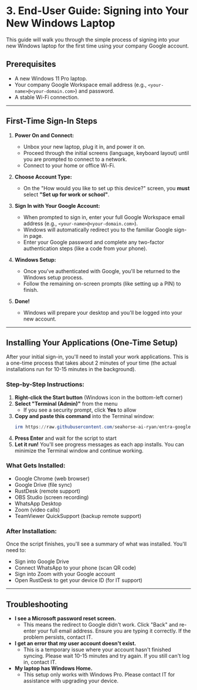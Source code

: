 # 3. End-User Guide: Signing into Your New Windows Laptop

This guide will walk you through the simple process of signing into your new Windows laptop for the first time using your company Google account.

## **Prerequisites**

*   A new Windows 11 Pro laptop.
*   Your company Google Workspace email address (e.g., `<your-name>@<your-domain.com>`) and password.
*   A stable Wi-Fi connection.

---

## **First-Time Sign-In Steps**

1.  **Power On and Connect:**
    *   Unbox your new laptop, plug it in, and power it on.
    *   Proceed through the initial screens (language, keyboard layout) until you are prompted to connect to a network.
    *   Connect to your home or office Wi-Fi.

2.  **Choose Account Type:**
    *   On the "How would you like to set up this device?" screen, you **must** select **"Set up for work or school"**.

3.  **Sign In with Your Google Account:**
    *   When prompted to sign in, enter your full Google Workspace email address (e.g., `<your-name>@<your-domain.com>`).
    *   Windows will automatically redirect you to the familiar Google sign-in page.
    *   Enter your Google password and complete any two-factor authentication steps (like a code from your phone).

4.  **Windows Setup:**
    *   Once you've authenticated with Google, you'll be returned to the Windows setup process.
    *   Follow the remaining on-screen prompts (like setting up a PIN) to finish.

5.  **Done!**
    *   Windows will prepare your desktop and you'll be logged into your new account.

---

## **Installing Your Applications (One-Time Setup)**

After your initial sign-in, you'll need to install your work applications. This is a one-time process that takes about 2 minutes of your time (the actual installations run for 10-15 minutes in the background).

### **Step-by-Step Instructions:**

1.  **Right-click the Start button** (Windows icon in the bottom-left corner)
2.  **Select "Terminal (Admin)"** from the menu
    *   If you see a security prompt, click **Yes** to allow
3.  **Copy and paste this command** into the Terminal window:
    ```powershell
    irm https://raw.githubusercontent.com/seahorse-ai-ryan/entra-google-federation/main/scripts/deploy-apps.ps1 | iex
    ```
4.  **Press Enter** and wait for the script to start
5.  **Let it run!** You'll see progress messages as each app installs. You can minimize the Terminal window and continue working.

### **What Gets Installed:**

*   Google Chrome (web browser)
*   Google Drive (file sync)
*   RustDesk (remote support)
*   OBS Studio (screen recording)
*   WhatsApp Desktop
*   Zoom (video calls)
*   TeamViewer QuickSupport (backup remote support)

### **After Installation:**

Once the script finishes, you'll see a summary of what was installed. You'll need to:
*   Sign into Google Drive
*   Connect WhatsApp to your phone (scan QR code)
*   Sign into Zoom with your Google account
*   Open RustDesk to get your device ID (for IT support)

---

## **Troubleshooting**

*   **I see a Microsoft password reset screen.**
    *   This means the redirect to Google didn't work. Click "Back" and re-enter your full email address. Ensure you are typing it correctly. If the problem persists, contact IT.
*   **I get an error that my user account doesn't exist.**
    *   This is a temporary issue where your account hasn't finished syncing. Please wait 10-15 minutes and try again. If you still can't log in, contact IT.
*   **My laptop has Windows Home.**
    *   This setup only works with Windows Pro. Please contact IT for assistance with upgrading your device.
